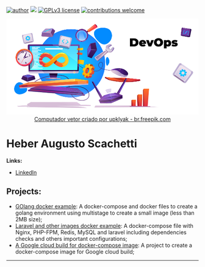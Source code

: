 [![author](https://img.shields.io/badge/author-heber%20augusto-red.svg)](https://www.linkedin.com/in/heberscachetti/) [![](https://img.shields.io/badge/python-3.7+-blue.svg)](https://www.python.org/downloads/release/python-365/) [![GPLv3 license](https://img.shields.io/badge/License-GPLv3-blue.svg)](http://perso.crans.org/besson/LICENSE.html) [![contributions welcome](https://img.shields.io/badge/contributions-welcome-brightgreen.svg?style=flat)](https://github.com/heber-augusto/dev-ops/issues)

<p align="center">
  <img src="banner.png" >
  <a href="https://br.freepik.com/fotos-vetores-gratis/computador">Computador vetor criado por upklyak - br.freepik.com</a>
</p>

# Heber Augusto Scachetti

**Links:**
* [LinkedIn](https://www.linkedin.com/in/heberscachetti/)

## Projects:
* [GOlang docker example](https://github.com/heber-augusto/devops-golang-docker): A docker-compose and docker files to create a golang environment using multistage to create a small image (less than 2MB size);
* [Laravel and other images docker example](https://github.com/heber-augusto/devops-laravel-docker): A docker-compose file with Nginx, PHP-FPM, Redis, MySQL and laravel including dependencies checks and others important configurations;
* [A Google cloud build for docker-compose image](https://github.com/heber-augusto/devops-cloud-build-docker-compose): A project to create a docker-compose image for Google cloud build;
---





